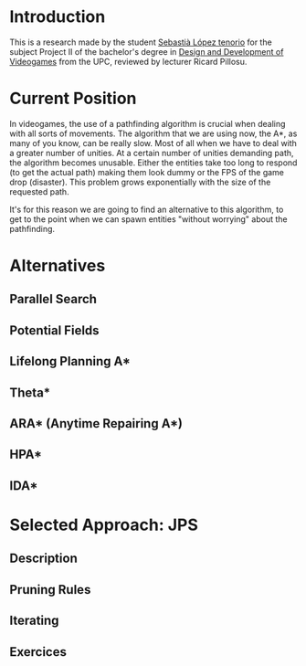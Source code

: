 # Introduction
This is a research made by the student [Sebastià López tenorio](https://github.com/Sebi-Lopez) for the subject Project II of the bachelor's degree in [Design and Development of Videogames](https://www.citm.upc.edu/ing/estudis/graus-videojocs/) from the UPC, reviewed by lecturer Ricard Pillosu. 

# Current Position

In videogames, the use of a pathfinding algorithm is crucial when dealing with all sorts of movements. 
The algorithm that we are using now, the A*, as many of you know, can be really slow. Most of all when we have to deal with a greater number of unities. At a certain number of unities demanding path, the algorithm becomes unusable. Either the entities take too long to respond (to get the actual path) making them look dummy or the FPS of the game drop (disaster). This problem grows exponentially with the size of the requested path. 

It's for this reason we are going to find an alternative to this algorithm, to get to the point when we can spawn entities "without worrying" about the pathfinding. 

# Alternatives

## Parallel Search
## Potential Fields
## Lifelong Planning A*
## Theta*
## ARA* (Anytime Repairing A*)
## HPA* 
## IDA* 

# Selected Approach: JPS
## Description
## Pruning Rules
## Iterating
## Exercices


